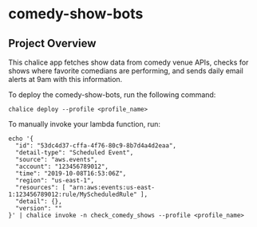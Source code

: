 # comedy-show-bots

## Project Overview
This chalice app fetches show data from comedy venue APIs, checks for shows where favorite comedians are performing, and sends daily email alerts at 9am with this information.

To deploy the comedy-show-bots, run the following command:

```
chalice deploy --profile <profile_name>
```

To manually invoke your lambda function, run:

```
echo '{
  "id": "53dc4d37-cffa-4f76-80c9-8b7d4a4d2eaa",
  "detail-type": "Scheduled Event",
  "source": "aws.events",
  "account": "123456789012",
  "time": "2019-10-08T16:53:06Z",
  "region": "us-east-1",
  "resources": [ "arn:aws:events:us-east-1:123456789012:rule/MyScheduledRule" ],
  "detail": {},
  "version": ""
}' | chalice invoke -n check_comedy_shows --profile <profile_name>
```